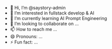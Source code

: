 - 👋 Hi, I’m @saystory-admin
- 👀 I’m interested in fullstack develop & AI
- 🌱 I’m currently learning AI Prompt Engineering
- 💞️ I’m looking to collaborate on ...
- 📫 How to reach me ...
- 😄 Pronouns: ...
- ⚡ Fun fact: ...

<!---
saystory-admin/saystory-admin is a ✨ special ✨ repository because its `README.md` (this file) appears on your GitHub profile.
You can click the Preview link to take a look at your changes.
--->
